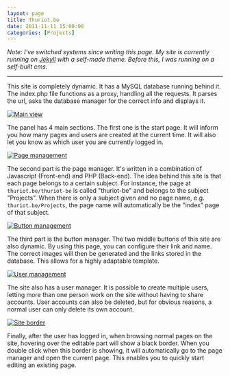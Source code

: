 ```yaml
---
layout: page
title: Thuriot.be
date: 2011-11-11 15:00:00
categories: [Projects]
---
```


*Note: I've switched systems since writing this page. My site is currently running on [Jekyll](http://jekyllrb.com/) with a self-made theme. Before this, I was running on a self-built cms.*

----

This site is completely dynamic. It has a MySQL database running behind it. The index.php file functions as a proxy, handling all the requests. It parses the url, asks the database manager for the correct info and displays it.

[![Main view](//cdn.thuriot.be/Site/Site1_thumb.png)](//cdn.thuriot.be/Site/Site1.png)

The panel has 4 main sections. The first one is the start page. It will inform you how many pages and users are created at the current time. It will also let you know as which user you are currently logged in.

[![Page management](//cdn.thuriot.be/Site/Site2_thumb.png)](//cdn.thuriot.be/Site/Site2.png)

The second part is the page manager. It's written in a combination of Javascript (Front-end) and PHP (Back-end). The idea behind this site is that each page belongs to a certain subject. For instance, the page at `thuriot.be/thuriot-be` is called "thuriot-be" and belongs to the subject "Projects". When there is only a subject given and no page name, e.g. `thuriot.be/Projects`, the page name will automatically be the "index" page of that subject.

[![Button management](//cdn.thuriot.be/Site/Site3_thumb.png)](//cdn.thuriot.be/Site/Site3.png)

The third part is the button manager. The two middle buttons of this site are also dynamic. By using this page, you can configure their link and name.&nbsp; The correct images will then be generated and the links stored in the database. This allows for a highly adaptable template.

[![User management](//cdn.thuriot.be/Site/Site4_thumb.png)](//cdn.thuriot.be/Site/Site4.png)

The site also has a user manager. It is possible to create multiple users, letting more than one person work on the site without having to share accounts. User accounts can also be deleted, but for obvious reasons, a normal user can only delete its own account.

[![Site border](//cdn.thuriot.be/Site/Site5_thumb.png)](//cdn.thuriot.be/Site/Site5.png)

Finally, after the user has logged in, when browsing normal pages on the site, hovering over the editable part will show a black border. When you double click when this border is showing, it will automatically go to the page manager and open the current page. This enables you to quickly start editing an existing page.

